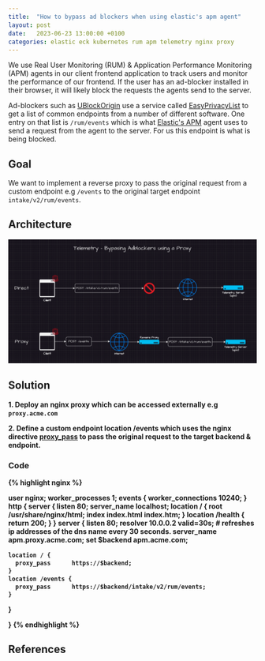 ```yaml
---
title:  "How to bypass ad blockers when using elastic's apm agent"
layout: post
date:   2023-06-23 13:00:00 +0100
categories: elastic eck kubernetes rum apm telemetry nginx proxy
---
```


We use Real User Monitoring (RUM) & Application Performance Monitoring (APM) agents in our client frontend application to track users and monitor the performance of our frontend.
If the user has an ad-blocker installed in their browser, it will likely block the requests the agents send to the server.

Ad-blockers such as [UBlockOrigin](https://ublockorigin.com/) use a service called [EasyPrivacyList](https://easylist.to/easylist/easyprivacy.txt) to get a list of common endpoints from a number of different software.
One entry on that list is `/rum/events` which is what [Elastic's APM](https://www.elastic.co/guide/en/apm/guide/current/api-events.html) agent uses to send a request from the agent to the server.
For us this endpoint is what is being  blocked.

## Goal

We want to implement a reverse proxy to pass the original request from a custom endpoint e.g `/events` to the original target endpoint `intake/v2/rum/events`.

## Architecture

![architecture](/images/apm-adblocker/proxy-architecture.png)

## Solution 

<b>1. Deploy an nginx proxy which can be accessed externally e.g `proxy.acme.com`<b>

<b>2. Define a custom endpoint location /events which uses the nginx directive [proxy_pass](https://docs.nginx.com/nginx/admin-guide/web-server/reverse-proxy/) to pass the original request to the target backend & endpoint.<b>


### Code

{% highlight nginx %}

user nginx;
worker_processes  1;
events {
  worker_connections  10240;
}
http {
  server {
      listen       80;
      server_name  localhost;
      location / {
        root   /usr/share/nginx/html;
        index  index.html index.htm;
      }
      location /health {
        return 200;
      }
  }
  server { 
    listen       80;
    resolver 10.0.0.2 valid=30s; # refreshes ip addresses of the dns name every 30 seconds.
    server_name apm.proxy.acme.com;
    set $backend apm.acme.com;

    location / {
      proxy_pass      https://$backend;
    }
    location /events {
      proxy_pass      https://$backend/intake/v2/rum/events;
    }
  }

}
{% endhighlight %}

## References
